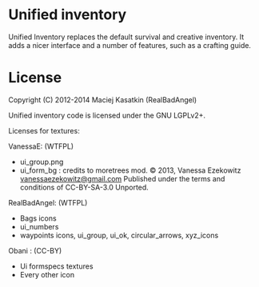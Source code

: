 Unified inventory
=================

Unified Inventory replaces the default survival and creative inventory.
It adds a nicer interface and a number of features, such as a crafting guide.

License
=======

Copyright (C) 2012-2014 Maciej Kasatkin (RealBadAngel)

Unified inventory code is licensed under the GNU LGPLv2+.

Licenses for textures:

VanessaE: (WTFPL)
  * ui\_group.png
  * ui_form_bg : credits to moretrees mod.
	© 2013, Vanessa Ezekowitz <vanessaezekowitz@gmail.com>
		Published under the terms and conditions of CC-BY-SA-3.0 Unported.

RealBadAngel: (WTFPL)
  * Bags icons
  * ui_numbers
  * waypoints icons, ui_group, ui_ok, circular_arrows, xyz_icons

Obani : (CC-BY)
  * Ui formspecs textures
  * Every other icon

